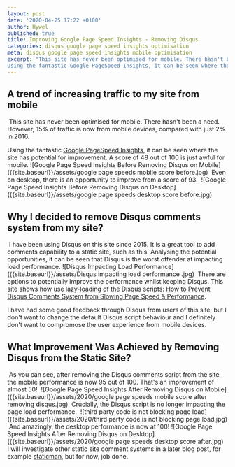 ```yaml
---
layout: post
date: '2020-04-25 17:22 +0100'
author: Hywel
published: true
title: Improving Google Page Speed Insights - Removing Disqus
categories: disqus google page speed insights optimisation
meta: disqus google page speed insights mobile optimisation
excerpt: "This site has never been optimised for mobile. There hasn't been a need. However, 15% of traffic is now from mobile devices, compared with just 2% in 2016.
Using the fantastic Google PageSpeed Insights, it can be seen where the site has potential for improvement. A score of 48 out of 100 is just awful for mobile."
---
```

## A trend of increasing traffic to my site from mobile
​
This site has never been optimised for mobile. There hasn't been a need. However, 15% of traffic is now from mobile devices, compared with just 2% in 2016.

Using the fantastic [Google PageSpeed Insights](https://developers.google.com/speed/pagespeed/insights/), it can be seen where the site has potential for improvement. A score of 48 out of 100 is just awful for mobile.
​
![Google Page Speed Insights Before Removing Disqus on Mobile]({{site.baseurl}}/assets/google page speeds mobile score before.jpg)
​
Even on desktop, there is an opportunity to improve from a score of 93.
​
![Google Page Speed Insights Before Removing Disqus on Desktop]({{site.baseurl}}/assets/google page speeds desktop score before.jpg)

## Why I decided to remove Disqus comments system from my site?
​
I have been using Disqus on this site since 2015. It is a great tool to add comments capability to a static site, such as this. Analysing the potential opportunities, it can be seen that Disqus is the worst offender at impacting load performance.
![Disqus Impacting Load Performance]({{site.baseurl}}/assets/Disqus impacting load performance .jpg)
​
There are options to potentially improve the performance whilst keeping Disqus.  This site shows how use [lazy-loading](https://en.wikipedia.org/wiki/Lazy_loading) of the Disqus scripts: [How to Prevent Disqus Comments System from Slowing Page Speed & Performance](https://usefulangle.com/post/251/disqus-comments-improve-page-load-speed).
​
 
 I have had some good feedback through Disqus from users of this site, but I don't want to change the default Disqus script behaviour and I definitely don't want to compromose the user experience from mobile devices.
​
## What Improvement Was Achieved by Removing Disqus from the Static Site?
​
As you can see, after removing the Disqus comments script from the site, the mobile performance is now  95 out of 100.  That's an improvement of almost 50!
​
![Google Page Speed Insights After Removing Disqus on Mobile]({{site.baseurl}}/assets/2020/google page speeds mobile score after removing disqus.jpg)
​
Crucially, the Disqus script is no longer impacting the page load performance.
​
![third party code is not blocking page load]({{site.baseurl}}/assets/2020/third party code is not blocking page load.jpg)
​
And amazingly, the desktop performance is now at 100!
​
![Google Page Speed Insights After Removing Disqus on Desktop]({{site.baseurl}}/assets/2020/google page speeds desktop score after.jpg)
​
I will investigate other static site comment systems in a later blog post, for example [staticman](https://staticman.net/), but for now, job done.